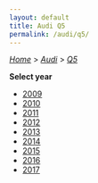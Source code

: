 ```yaml
---
layout: default
title: Audi Q5
permalink: /audi/q5/
---
```

[*Home*](/) > [*Audi*](/audi/) > [*Q5*](/audi/q5/)

**Select year**

- [2009](/audi/q5/2009/)
- [2010](/audi/q5/2010/)
- [2011](/audi/q5/2011/)
- [2012](/audi/q5/2012/)
- [2013](/audi/q5/2013/)
- [2014](/audi/q5/2014/)
- [2015](/audi/q5/2015/)
- [2016](/audi/q5/2016/)
- [2017](/audi/q5/2017/)